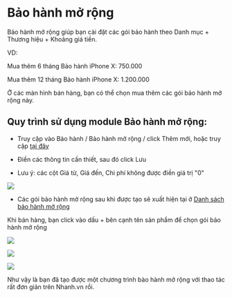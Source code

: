 # Bảo hành mở rộng

Bảo hành mở rộng giúp bạn cài đặt các gói bảo hành theo Danh mục + Thương hiệu + Khoảng giá tiền. 

VD:

Mua thêm 6 tháng Bảo hành iPhone X: 750.000

Mua thêm 12 tháng Bảo hành iPhone X: 1.200.000

Ở các màn hình bán hàng, bạn có thể chọn mua thêm các gói bảo hành mở rộng này.

## Quy trình sử dụng module Bảo hành mở rộng:

- Truy cập vào Bảo hành / Bảo hành mở rộng / click Thêm mới, hoặc truy cập [tại đây](https://nhanh.vn/warranty/setting/extend?tab=add)

- Điền các thông tin cần thiết, sau đó click Lưu

- Lưu ý: các cột Giá từ, Giá đến, Chi phí không được điền giá trị "0"

![](https://raw.githubusercontent.com/hieunguyenduc-nhanh/manual/master/docs/bao-hanh/img/bao-hanh-mo-rong.jpg)

- Các gói bảo hành mở rộng sau khi được tạo sẽ xuất hiện tại ở [Danh sách bảo hành mở rộng](https://nhanh.vn/warranty/setting/extend)


 Khi bán hàng, bạn click vào dấu + bên cạnh tên sản phẩm để chọn gói bảo hành mở rộng


![](https://raw.githubusercontent.com/hieunguyenduc-nhanh/manual/master/docs/bao-hanh/img/bao-hanh-mo-rong1.jpg)


![](https://raw.githubusercontent.com/hieunguyenduc-nhanh/manual/master/docs/bao-hanh/img/bao-hanh-mo-rong2.jpg)


![](https://raw.githubusercontent.com/hieunguyenduc-nhanh/manual/master/docs/bao-hanh/img/bao-hanh-mo-rong3.jpg)


Như vậy là bạn đã tạo được một chương trình bào hành mở rộng với thao tác rất đơn giản trên Nhanh.vn rồi.
